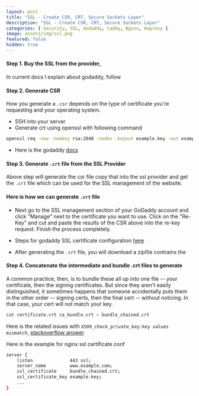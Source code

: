 ```yaml
---
layout: post
title: "SSL - Create CSR, CRT, Secure Sockets Layer"
description: "SSL - Create CSR, CRT, Secure Sockets Layer"
categories: [ Security, SSL, Godaddy, Caddy, Nginx, Haproxy ]
image: assets/img/ssl.png
featured: false
hidden: true
---
```


#### Step 1. Buy the SSL from the provider,

  In current docs I explain about godaddy, follow 

#### Step 2. Generate CSR

How you generate a `.csr` depends on the type of certificate you're requesting and your operating system. 

- SSH into your server
- Generate crt using openssl with following command
```bash
openssl req -new -newkey rsa:2048 -nodes -keyout example.key -out example.csr
```
- Here is the godaddy [docs](https://in.godaddy.com/help/nginx-generate-csrs-certificate-signing-requests-3601)

#### Step 3. Generate `.crt` file from the SSL Provider

Above step will generate the csr file copy that into the ssl provider and get the `.crt` file which can be used for the SSL management of the website.

#### Here is how we can generate `.crt` file
- Next go to the SSL management section of your GoDaddy account and click "Manage" next to the certificate you want to use.  Click on the "Re-Key" and cut and paste the results of the CSR above into the re-key request. Finish the process completely.

- Steps for godaddy SSL certificate configuration [here](https://in.godaddy.com/help/generate-a-csr-certificate-signing-request-5343)

- After generating the `.crt` file, you will download a zipfile contrains the

#### Step 4. Concatenate the intermediate and bundle .crt files to generate 

A common practice, then, is to bundle these all up into one file -- your certificate, then the signing certificates. But since they aren't easily distinguished, it sometimes happens that someone accidentally puts them in the other order -- signing certs, then the final cert -- without noticing. In that case, your cert will not match your key.

```bash
cat certificate.crt ca_bundle.crt > bundle_chained.crt
```

Here is the related issues with `X509_check_private_key:key values mismatch`, [stackoverflow answer](https://stackoverflow.com/questions/26191463/ssl-error0b080074x509-certificate-routinesx509-check-private-keykey-values)

Here is the example for nginx ssl certificate conf

```bash
server {
    listen              443 ssl;
    server_name         www.example.com;
    ssl_certificate     bundle_chained.crt;
    ssl_certificate_key example.key;
    ...
}
```

